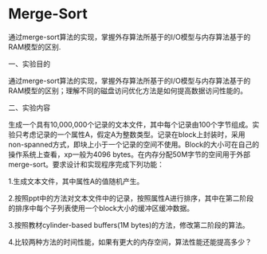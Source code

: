 # Merge-Sort
通过merge-sort算法的实现，掌握外存算法所基于的I/O模型与内存算法基于的RAM模型的区别.



一、实验目的

通过merge-sort算法的实现，掌握外存算法所基于的I/O模型与内存算法基于的RAM模型的区别；理解不同的磁盘访问优化方法是如何提高数据访问性能的。


二、实验内容


生成一个具有10,000,000个记录的文本文件，其中每个记录由100个字节组成。实验只考虑记录的一个属性A，假定A为整数类型。记录在block上封装时，采用non-spanned方式，即块上小于一个记录的空间不使用。Block的大小可在自己的操作系统上查看，xp一般为4096 bytes。在内存分配50M字节的空间用于外部merge-sort。要求设计和实现程序完成下列功能：

1.生成文本文件，其中属性A的值随机产生。

2.按照ppt中的方法对文本文件中的记录，按照属性A进行排序，其中在第二阶段的排序中每个子列表使用一个block大小的缓冲区缓冲数据。

3.按照教材cylinder-based buffers(1M bytes)的方法，修改第二阶段的算法。

4.比较两种方法的时间性能，如果有更大的内存空间，算法性能还能提高多少？

